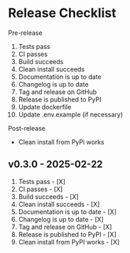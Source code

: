 # Release Checklist

Pre-release
1. Tests pass
2. CI passes
3. Build succeeds
4. Clean install succeeds
5. Documentation is up to date
6. Changelog is up to date
7. Tag and release on GitHub
8. Release is published to PyPI
9. Update dockerfile
10. Update .env.example (if necessary)

Post-release
- Clean install from PyPi works



## v0.3.0 - 2025-02-22

1. Tests pass - [X]
2. CI passes - [X]
3. Build succeeds - [X]
4. Clean install succeeds - [X]
5. Documentation is up to date - [X]
6. Changelog is up to date - [X]
7. Tag and release on GitHub - [X]
8. Release is published to PyPI - [X]
9. Clean install from PyPI works - [X]
